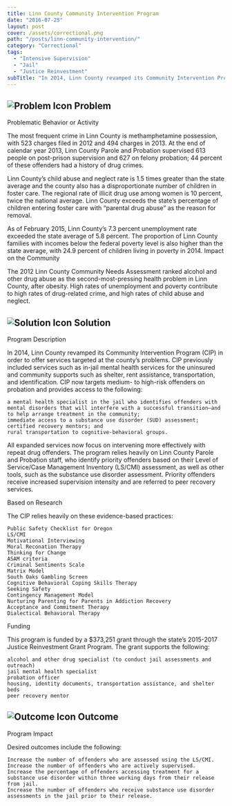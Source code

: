 ```yaml
---
title: Linn County Community Intervention Program
date: "2016-07-25"
layout: post
cover: /assets/correctional.png
path: "/posts/linn-community-intervention/"
category: "Correctional"
tags:
  - "Intensive Supervision"
  - "Jail"
  - "Justice Reinvestment"
subTitle: "In 2014, Linn County revamped its Community Intervention Program (CIP) in order to offer services targeted at the county’s problems."
---
```

## ![Problem Icon](https://github.com/google/material-design-icons/raw/master/alert/1x_web/ic_error_outline_black_48dp.png "Problem") Problem

Problematic Behavior or Activity

The most frequent crime in Linn County is methamphetamine possession, with 523 charges filed in 2012 and 494 charges in 2013. At the end of calendar year 2013, Linn County Parole and Probation supervised 613 people on post-prison supervision and 627 on felony probation; 44 percent of these offenders had a history of drug crimes.

Linn County’s child abuse and neglect rate is 1.5 times greater than the state average and the county also has a disproportionate number of children in foster care. The regional rate of illicit drug use among women is 10 percent, twice the national average. Linn County exceeds the state’s percentage of children entering foster care with “parental drug abuse” as the reason for removal.

As of February 2015, Linn County’s 7.3 percent unemployment rate exceeded the state average of 5.8 percent. The proportion of Linn County families with incomes below the federal poverty level is also higher than the state average, with 24.9 percent of children living in poverty in 2014.
Impact on the Community

The 2012 Linn County Community Needs Assessment ranked alcohol and other drug abuse as the second-most-pressing health problem in Linn County, after obesity. High rates of unemployment and poverty contribute to high rates of drug-related crime, and high rates of child abuse and neglect.
## ![Solution Icon](https://github.com/google/material-design-icons/raw/master/action/1x_web/ic_lightbulb_outline_black_48dp.png "Solution") Solution
Program Description

In 2014, Linn County revamped its Community Intervention Program (CIP) in order to offer services targeted at the county’s problems. CIP previously included services such as in-jail mental health services for the uninsured and community supports such as shelter, rent assistance, transportation, and identification. CIP now targets medium- to high-risk offenders on probation and provides access to the following:

    a mental health specialist in the jail who identifies offenders with mental disorders that will interfere with a successful transition—and to help arrange treatment in the community;
    immediate access to a substance use disorder (SUD) assessment;
    certified recovery mentors; and
    rural transportation to cognitive-behavioral groups.

All expanded services now focus on intervening more effectively with repeat drug offenders. The program relies heavily on Linn County Parole and Probation staff, who identify priority offenders based on their Level of Service/Case Management Inventory (LS/CMI) assessment, as well as other tools, such as the substance use disorder assessment. Priority offenders receive increased supervision intensity and are referred to peer recovery services.

Based on Research

The CIP relies heavily on these evidence-based practices:

    Public Safety Checklist for Oregon
    LS/CMI
    Motivational Interviewing
    Moral Reconation Therapy
    Thinking for Change
    ASAM criteria
    Criminal Sentiments Scale
    Matrix Model
    South Oaks Gambling Screen
    Cognitive Behavioral Coping Skills Therapy
    Seeking Safety
    Contingency Management Model
    Nurturing Parenting for Parents in Addiction Recovery
    Acceptance and Commitment Therapy
    Dialectical Behavioral Therapy

Funding

This program is funded by a $373,251 grant through the state’s 2015-2017 Justice Reinvestment Grant Program. The grant supports the following:

    alcohol and other drug specialist (to conduct jail assessments and outreach)
    jail mental health specialist
    probation officer
    housing, identity documents, transportation assistance, and shelter beds
    peer recovery mentor

## ![Outcome Icon](https://github.com/google/material-design-icons/raw/master/action/1x_web/ic_view_list_black_48dp.png "Outcome") Outcome

Program Impact

Desired outcomes include the following:

    Increase the number of offenders who are assessed using the LS/CMI.
    Increase the number of offenders who are actively supervised.
    Increase the percentage of offenders accessing treatment for a substance use disorder within three working days from their release from jail.
    Increase the number of offenders who receive substance use disorder assessments in the jail prior to their release.
